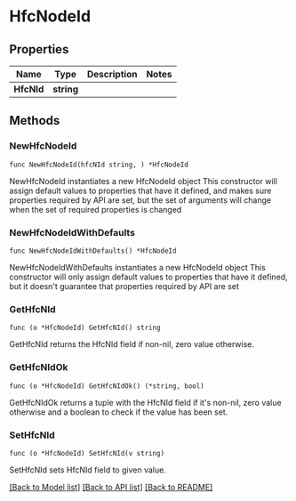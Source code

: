 # HfcNodeId

## Properties

Name | Type | Description | Notes
------------ | ------------- | ------------- | -------------
**HfcNId** | **string** |  | 

## Methods

### NewHfcNodeId

`func NewHfcNodeId(hfcNId string, ) *HfcNodeId`

NewHfcNodeId instantiates a new HfcNodeId object
This constructor will assign default values to properties that have it defined,
and makes sure properties required by API are set, but the set of arguments
will change when the set of required properties is changed

### NewHfcNodeIdWithDefaults

`func NewHfcNodeIdWithDefaults() *HfcNodeId`

NewHfcNodeIdWithDefaults instantiates a new HfcNodeId object
This constructor will only assign default values to properties that have it defined,
but it doesn't guarantee that properties required by API are set

### GetHfcNId

`func (o *HfcNodeId) GetHfcNId() string`

GetHfcNId returns the HfcNId field if non-nil, zero value otherwise.

### GetHfcNIdOk

`func (o *HfcNodeId) GetHfcNIdOk() (*string, bool)`

GetHfcNIdOk returns a tuple with the HfcNId field if it's non-nil, zero value otherwise
and a boolean to check if the value has been set.

### SetHfcNId

`func (o *HfcNodeId) SetHfcNId(v string)`

SetHfcNId sets HfcNId field to given value.



[[Back to Model list]](../README.md#documentation-for-models) [[Back to API list]](../README.md#documentation-for-api-endpoints) [[Back to README]](../README.md)


